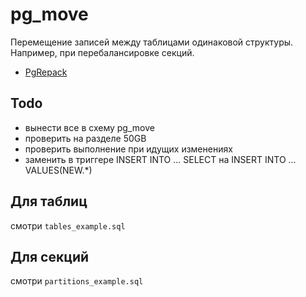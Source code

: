 # pg_move

Перемещение записей между таблицами одинаковой структуры.  
Например, при перебалансировке секций.

- [PgRepack](https://github.com/reorg/pg_repack/blob/master/lib/pg_repack.sql.in)

## Todo

- вынести все в схему pg_move
- проверить на разделе 50GB
- проверить выполнение при идущих изменениях
- заменить в триггере INSERT INTO ... SELECT на INSERT INTO ... VALUES(NEW.*)

## Для таблиц

смотри `tables_example.sql`

## Для секций

смотри `partitions_example.sql`


